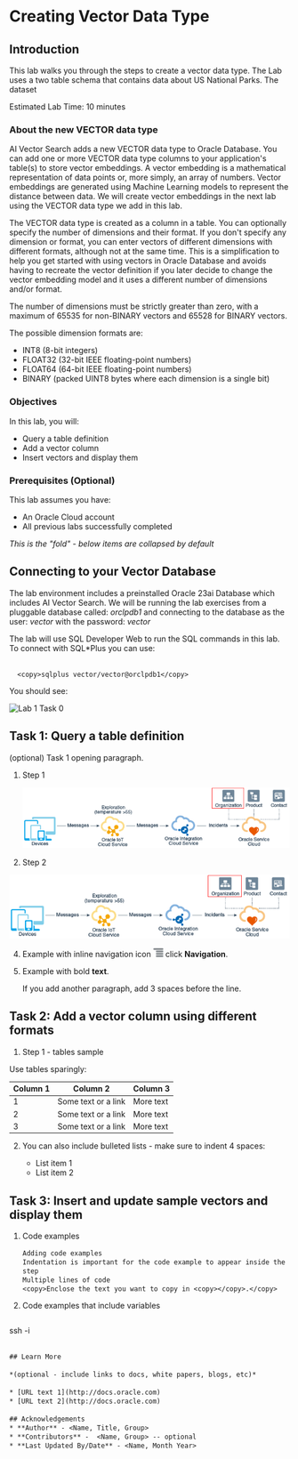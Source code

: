 # Creating Vector Data Type

## Introduction

This lab walks you through the steps to create a vector data type. The Lab uses a two table schema that contains data about US National Parks. The dataset 

Estimated Lab Time: 10 minutes


### About the new VECTOR data type

AI Vector Search adds a new VECTOR data type to Oracle Database. You can add one or more VECTOR data type columns to your application's table(s) to store vector embeddings. A vector embedding is a mathematical  representation of data points or, more simply, an array of numbers. Vector embeddings are generated using Machine Learning models to represent the distance between data. We will create vector embeddings in the next lab using the VECTOR data type we add in this lab.

The VECTOR data type is created as a column in a table. You can optionally specify the number of dimensions and their format. If you don't specify any dimension or format, you can enter vectors of different dimensions with different formats, although not at the same time. This is a simplification to help you get started with using vectors in Oracle Database and avoids having to recreate the vector definition if you later decide to change the vector embedding model and it uses a different number of dimensions and/or format.

The number of dimensions must be strictly greater than zero, with a maximum of 65535 for non-BINARY vectors and 65528 for BINARY vectors.

The possible dimension formats are:
*	INT8 (8-bit integers) 
*	FLOAT32 (32-bit IEEE floating-point numbers) 
*	FLOAT64 (64-bit IEEE floating-point numbers) 
*	BINARY (packed UINT8 bytes where each dimension is a single bit) 

### Objectives


In this lab, you will:
* Query a table definition
* Add a vector column
* Insert vectors and display them


### Prerequisites (Optional)

This lab assumes you have:
* An Oracle Cloud account
* All previous labs successfully completed


*This is the "fold" - below items are collapsed by default*


## Connecting to your Vector Database

The lab environment includes a preinstalled Oracle 23ai Database which includes AI Vector Search. We will be running the lab exercises from a pluggable database called: *orclpdb1* and connecting to the database as the user: *vector* with the password: *vector*

The lab will use SQL Developer Web to run the SQL commands in this lab. To connect with SQL\*Plus you can use:

```

  <copy>sqlplus vector/vector@orclpdb1</copy>

```

You should see:

 ![Lab 1 Task 0](images/lab1task000.png)


## Task 1: Query a table definition

(optional) Task 1 opening paragraph.

1. Step 1

	![Image alt text](images/sample1.png)

2. Step 2

  ![Image alt text](images/sample1.png)

4. Example with inline navigation icon ![Image alt text](images/sample2.png) click **Navigation**.

5. Example with bold **text**.

   If you add another paragraph, add 3 spaces before the line.

## Task 2: Add a vector column using different formats

1. Step 1 - tables sample

  Use tables sparingly:

  | Column 1 | Column 2 | Column 3 |
  | --- | --- | --- |
  | 1 | Some text or a link | More text  |
  | 2 |Some text or a link | More text |
  | 3 | Some text or a link | More text |

2. You can also include bulleted lists - make sure to indent 4 spaces:

    - List item 1
    - List item 2

## Task 3: Insert and update sample vectors and display them

1. Code examples

    ```
    Adding code examples
  	Indentation is important for the code example to appear inside the step
    Multiple lines of code
  	<copy>Enclose the text you want to copy in <copy></copy>.</copy>
    ```

2. Code examples that include variables

	```
  <copy>ssh -i <ssh-key-file></copy>
  ```

## Learn More

*(optional - include links to docs, white papers, blogs, etc)*

* [URL text 1](http://docs.oracle.com)
* [URL text 2](http://docs.oracle.com)

## Acknowledgements
* **Author** - <Name, Title, Group>
* **Contributors** -  <Name, Group> -- optional
* **Last Updated By/Date** - <Name, Month Year>
